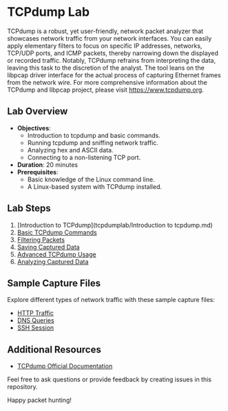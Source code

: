 # TCPdump Lab

TCPdump is a robust, yet user-friendly, network packet analyzer that showcases network traffic from your network interfaces. You can easily apply elementary filters to focus on specific IP addresses, networks, TCP/UDP ports, and ICMP packets, thereby narrowing down the displayed or recorded traffic. Notably, TCPdump refrains from interpreting the data, leaving this task to the discretion of the analyst. The tool leans on the libpcap driver interface for the actual process of capturing Ethernet frames from the network wire. For more comprehensive information about the TCPdump and libpcap project, please visit https://www.tcpdump.org.

## Lab Overview

- **Objectives**:
  - Introduction to tcpdump and basic commands.
  - Running tcpdump and sniffing network traffic.
  - Analyzing hex and ASCII data.
  - Connecting to a non-listening TCP port.
- **Duration**: 20 minutes
- **Prerequisites**:
  - Basic knowledge of the Linux command line.
  - A Linux-based system with TCPdump installed.

## Lab Steps

1. [Introduction to TCPdump](tcpdumplab/Introduction to tcpdump.md)
2. [Basic TCPdump Commands](Instructions/02-Basic-Commands.md)
3. [Filtering Packets](Instructions/03-Filtering-Packets.md)
4. [Saving Captured Data](Instructions/04-Saving-Data.md)
5. [Advanced TCPdump Usage](Instructions/05-Advanced-Usage.md)
6. [Analyzing Captured Data](Instructions/06-Analyzing-Data.md)

## Sample Capture Files

Explore different types of network traffic with these sample capture files:

- [HTTP Traffic](Capture_Files/http_capture.pcap)
- [DNS Queries](Capture_Files/dns_capture.pcap)
- [SSH Session](Capture_Files/ssh_capture.pcap)

## Additional Resources

- [TCPdump Official Documentation](https://www.tcpdump.org/tcpdump_man.html)

Feel free to ask questions or provide feedback by creating issues in this repository.

Happy packet hunting!
